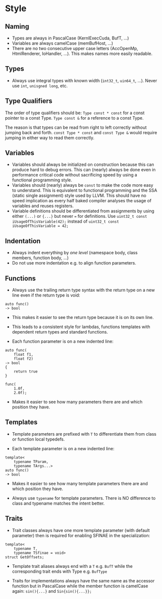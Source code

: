 Style
=====

Naming
------
* Types are always in PascalCase (KernlExecCuda, BufT, ...)
* Variables are always camelCase (memBufHost, ...)
* There are no two consecutive upper case letters (AccOpenMp, HtmlRenderer, IoHandler, ...). This makes names more easily readable.


Types
-----

* Always use integral types with known width (`int32_t`, `uin64_t`, ...).
Never use `int`, `unisgned long`, etc.


Type Qualifiers
---------------------

The order of  type qualifiers should be:
```Type const * const``` for a const pointer to a const Type.
```Type const &``` for a reference to a const Type.

The reason is that types can be read from right to left correctly without jumping back and forth.
```const Type * const``` and ```const Type &``` would require jumping in either way to read them correctly.


Variables
---------

* Variables should always be initialized on construction because this can produce hard to debug errors.
This can (nearly) always be done even in performance critical code without sacrificing speed by using a functional programming style.
* Variables should (nearly) always be `const` to make the code more easy to understand.
This is equivalent to functional programming and the SSA (static single assignment) style used by LLVM.
This should have no speed implication as every half baked compiler analyses the usage of variables and reuses registers.  
* Variable definitions should be differentiated from assignments by using either `(...)` or `{...}` but never `=` for definitions. 
Use `uint32_t const iUsageOfThisVariable(42);` instead of `uint32_t const iUsageOfThisVariable = 42;`


Indentation
-----------

* Always indent everything by *one level* (namespace body, class members, function body, ...)
* Do not use more indentation e.g. to align function parameters.


Functions
---------

* Always use the trailing return type syntax with the return type on a new line even if the return type is void: 
```
auto func() 
-> bool
```
  * This makes it easier to see the return type because it is on its own line.
  * This leads to a consistent style for lambdas, functions templates with dependent return types and standard functions.

* Each function parameter is on a new indented line:
```
auto func(
    float f1,
    float f2) 
-> bool
{
    return true
}
```
```
func(
    1.0f,
    2.0f);
```
  * Makes it easier to see how many parameters there are and which position they have. 


Templates
---------  

* Template parameters are prefixed with `T` to differentiate them from class or function local typedefs.

* Each template parameter is on a new indented line:
```
template<
    typename TParam,
    typename TArgs...>
auto func() 
-> bool
```
  * Makes it easier to see how many template parameters there are and which position they have. 

* Always use ```typename``` for template parameters. There is NO difference to class and typename matches the intent better.


Traits
------

* Trait classes always have one more template parameter (with default parameter) then is required for enabling SFINAE in the specialization:
```
template<
    typename T, 
    typename TSfinae = void>
struct GetOffsets;
```

* Template trait aliases always end with a `T` e.g. `BufT` while the corresponding trait ends with Type e.g. `BufType`

* Traits for implementations always have the same name as the accessor function but in PascalCase while the member function is camelCase again: `sin(){...}` and `Sin{sin(){...}};`
